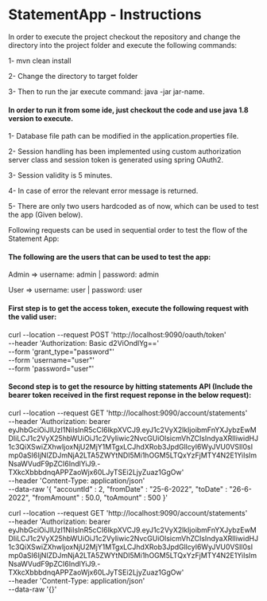 # StatementApp - Instructions

In order to execute the project checkout the repository and change the directory into the project folder and execute the following commands:

  1- mvn clean install
  
  2- Change the directory to target folder
  
  3- Then to run the jar execute command: java -jar jar-name.
  

#### In order to run it from some ide, just checkout the code and use java 1.8 version to execute.
1- Database file path can be modified in the application.properties file.

2- Session handling has been implemented using custom authorization server class and session token is generated using spring OAuth2.

3- Session validity is 5 minutes.

4- In case of error the relevant error message is returned.

5- There are only two users hardcoded as of now, which can be used to test the app (Given below). 



Following requests can be used in sequential order to test the flow of the Statement App:

#### The following are the users that can be used to test the app:

Admin => username: admin  |   password: admin

User => username: user    |   password: user

#### First step is to get the access token, execute the following request with the valid user:

curl --location --request POST 'http://localhost:9090/oauth/token' \
--header 'Authorization: Basic d2ViOndlYg==' \
--form 'grant_type="password"' \
--form 'username="user"' \
--form 'password="user"'


#### Second step is to get the resource by hitting statements API (Include the bearer token received in the first request reponse in the below request):

curl --location --request GET 'http://localhost:9090/account/statements' \
--header 'Authorization: bearer eyJhbGciOiJIUzI1NiIsInR5cCI6IkpXVCJ9.eyJ1c2VyX2lkIjoibmFnYXJybzEwMDIiLCJ1c2VyX25hbWUiOiJ1c2VyIiwic2NvcGUiOlsicmVhZCIsIndyaXRlIiwidHJ1c3QiXSwiZXhwIjoxNjU2MjY1MTgxLCJhdXRob3JpdGllcyI6WyJVU0VSIl0sImp0aSI6IjNlZDJmNjA2LTA5ZWYtNDI5Mi1hOGM5LTQxYzFjMTY4N2E1YiIsImNsaWVudF9pZCI6IndlYiJ9.-TXkcXbbbdnqAPPZaoWjx60LJyTSEi2LjyZuaz1GgOw' \
--header 'Content-Type: application/json' \
--data-raw '{
    "accountId" : 2,
    "fromDate" : "25-6-2022",
    "toDate" : "26-6-2022",
    "fromAmount" : 50.0,
    "toAmount" : 500
}'


curl --location --request GET 'http://localhost:9090/account/statements' \
--header 'Authorization: bearer eyJhbGciOiJIUzI1NiIsInR5cCI6IkpXVCJ9.eyJ1c2VyX2lkIjoibmFnYXJybzEwMDIiLCJ1c2VyX25hbWUiOiJ1c2VyIiwic2NvcGUiOlsicmVhZCIsIndyaXRlIiwidHJ1c3QiXSwiZXhwIjoxNjU2MjY1MTgxLCJhdXRob3JpdGllcyI6WyJVU0VSIl0sImp0aSI6IjNlZDJmNjA2LTA5ZWYtNDI5Mi1hOGM5LTQxYzFjMTY4N2E1YiIsImNsaWVudF9pZCI6IndlYiJ9.-TXkcXbbbdnqAPPZaoWjx60LJyTSEi2LjyZuaz1GgOw' \
--header 'Content-Type: application/json' \
--data-raw '{}'



